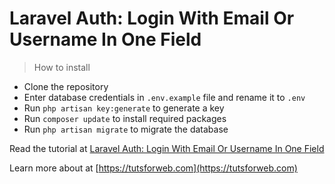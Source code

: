 # Laravel Auth: Login With Email Or Username In One Field
> How to install

 - Clone the repository
 - Enter database credentials in `.env.example` file and rename it to `.env`
 - Run `php artisan key:generate` to generate a key
 - Run `composer update` to install required packages
 - Run `php artisan migrate` to migrate the database

Read the tutorial at [Laravel Auth: Login With Email Or Username In One Field](https://tutsforweb.com/laravel-auth-login-email-username-one-field)

Learn more about at [https://tutsforweb.com](https://tutsforweb.com)
